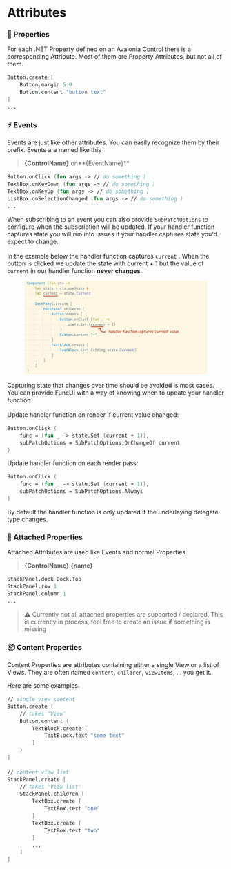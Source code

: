 # Attributes

### 🔧 Properties

For each .NET Property defined on an Avalonia Control there is a corresponding Attribute. Most of them are Property Attributes, but not all of them.

```fsharp
Button.create [
    Button.margin 5.0
    Button.content "button text"
]
...
```

### ⚡ Events

Events are just like other attributes. You can easily recognize them by their prefix. Events are named like this

> **{ControlName}**.on\*\*{EventName}\*\*

```fsharp
Button.onClick (fun args -> // do something )
TextBox.onKeyDown (fun args -> // do something )
TextBox.onKeyUp (fun args -> // do something )
ListBox.onSelectionChanged (fun args -> // do something )
...
```

When subscribing to an event you can also provide `SubPatchOptions` to configure when the subscription will be updated. If your handler function captures state you will run into issues if your handler captures state you'd expect to change. \
\
In the example below the handler function captures `current` . When the button is clicked we update the state with current + 1 but the value of `current` in our handler function **never changes**.&#x20;

<figure><img src="../.gitbook/assets/Screenshot 2023-11-10 at 09.34.54.png" alt=""><figcaption></figcaption></figure>

Capturing state that changes over time should be avoided is most cases. You can provide FuncUI with a way of knowing when to update your handler function. \
\
Update handler function on render if current value changed:

```fsharp
Button.onClick (
    func = (fun _ -> state.Set (current + 1)),
    subPatchOptions = SubPatchOptions.OnChangeOf current
)
```

Update handler function on each render pass:

```fsharp
Button.onClick (
    func = (fun _ -> state.Set (current + 1)),
    subPatchOptions = SubPatchOptions.Always
)
```

By default the handler function is only updated if the underlaying delegate type changes.

### 🧲 Attached Properties

Attached Attributes are used like Events and normal Properties.

> **{ControlName}**.**{name}**

```fsharp
StackPanel.dock Dock.Top
StackPanel.row 1
StackPanel.column 1
...
```

> ⚠ Currently not all attached properties are supported / declared. This is currently in process, feel free to create an issue if something is missing

### 📦 Content Properties

Content Properties are attributes containing either a single View or a list of Views. They are often named `content`, `children`, `viewItems`, … you get it.

Here are some examples.

```fsharp
// single view content
Button.create [
    // takes 'View'
    Button.content (
        TextBlock.create [
            TextBlock.text "some text"
        ]
    )
]

// content view list
StackPanel.create [
    // takes 'View list'
    StackPanel.children [
        TextBox.create [
            TextBox.text "one"
        ]
        TextBox.create [
            TextBox.text "two"
        ]
        ...
    ]
]
```
